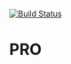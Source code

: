 
[![Build Status](https://travis-ci.com/s-grig/PRO.svg?branch=main)](https://travis-ci.com/s-grig/PRO)

# PRO
